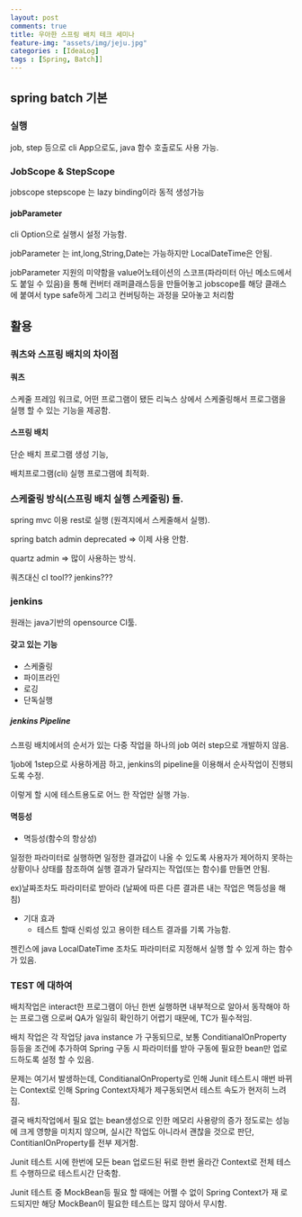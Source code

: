 ```yaml
---
layout: post
comments: true
title: 우아한 스프링 배치 테크 세미나
feature-img: "assets/img/jeju.jpg"
categories : [IdeaLog]
tags : [Spring, Batch]]
---
```


## spring batch 기본

### 실행

job, step 등으로 cli App으로도, java 함수 호출로도 사용 가능.

### JobScope & StepScope

jobscope stepscope 는 lazy binding이라 동적 생성가능

#### jobParameter

cli Option으로 실행시 설정 가능함.

jobParameter 는 int,long,String,Date는 가능하지만 LocalDateTime은 안됨.

jobParameter 지원의 미약함을 value어노테이션의 스코프(파라미터 아닌 메소드에서도 붙일 수 있음)을 통해 컨버터 래퍼클래스등을 만들어놓고 jobscope를 해당 클래스에 붙여서 type safe하게 그리고 컨버팅하는 과정을 모아놓고 처리함

## 활용

### 쿼츠와 스프링 배치의 차이점

#### 쿼츠

스케줄 프레임 워크로, 어떤 프로그램이 됐든 리눅스 상에서 스케줄링해서 프로그램을 실행 할 수 있는 기능을 제공함.

#### 스프링 배치

단순 배치 프로그램 생성 기능,

배치프로그램(cli) 실행 프로그램에 최적화.

### 스케줄링 방식(스프링 배치 실행 스케줄링) 들.

spring mvc 이용 rest로 실행 (원격지에서 스케줄해서 실행).

spring batch admin deprecated  => 이제 사용 안함.

quartz admin => 많이 사용하는 방식.

쿼츠대신
cI tool??
jenkins???

### jenkins

원래는 java기반의 opensource CI툴.

#### 갖고 있는 기능

- 스케줄링
- 파이프라인
- 로깅
- 단독실행

##### jenkins Pipeline

스프링 배치에서의 순서가 있는 다중 작업을 하나의 job 여러 step으로 개발하지 않음.

1job에 1step으로 사용하게끔 하고, jenkins의 pipeline을 이용해서 순사작업이 진행되도록 수정.

이렇게 할 시에 테스트용도로 어느 한 작업만 실행 가능.

#### 멱등성

- 멱등성(함수의 항상성)

일정한 파라미터로 실행하면 일정한 결과값이 나올 수 있도록 사용자가 제어하지 못하는 상황이나 상태를 참조하여 실행 결과가 달라지는 작업(또는 함수)를 만들면 안됨.

ex)날짜조차도 파라미터로 받아라 (날짜에 따른 다른 결과른 내는 작업은 멱등성을 해침)

- 기대 효과
  - 테스트 할때 신뢰성 있고 용이한 테스트 결과를 기록 가능함.

젠킨스에 java LocalDateTime 조차도 파라미터로 지정해서 실행 할 수 있게 하는 함수가 있음.

### TEST 에 대하여

배치작업은 interact한 프로그램이 아닌 한번 실행하면 내부적으로 알아서 동작해야 하는 프로그램 으로써 QA가 일일히 확인하기 어렵기 때문에, TC가 필수적임.

배치 작업은 각 작업당 java instance 가 구동되므로, 보통 ConditianalOnProperty 등등을 조건에 추가하여 Spring 구동 시 파라미터를 받아 구동에 필요한 bean만 업로드하도록 설정 할 수 있음.

문제는 여기서 발생하는데, ConditianalOnProperty로 인해 Junit 테스트시 매번 바뀌는 Context로 인해 Spring Context자체가 제구동되면서 테스트 속도가 현저히 느려짐.

결국 배치작업에서 필요 없는 bean생성으로 인한 메모리 사용량의 증가 정도로는 성능에 크게 영향을 미치지 않으며, 실시간 작업도 아니라서 괜찮을 것으로 판단, ContitianlOnProperty를 전부 제거함.

Junit 테스트 시에 한번에 모든 bean 업로드된 뒤로 한번 올라간 Context로 전체 테스트 수행하므로 테스트시간 단축함.

Junit 테스트 중 MockBean등 필요 할 때에는 어쩔 수 없이 Spring Context가 재 로드되지만 해당 MockBean이 필요한 테스트는 많지 않아서 무시함.

